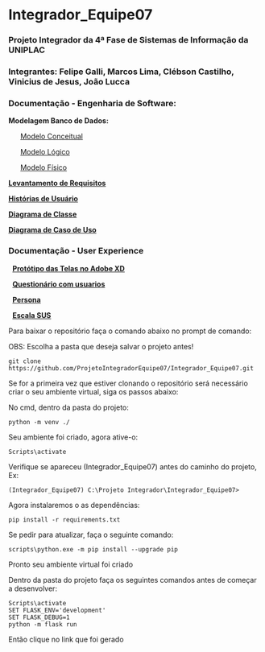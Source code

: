 # Integrador_Equipe07
### Projeto Integrador da 4ª Fase de Sistemas de Informação da UNIPLAC

### Integrantes: Felipe Galli, Marcos Lima, Clébson Castilho, Vinicius de Jesus, João Lucca

### Documentação - Engenharia de Software:

**Modelagem Banco de Dados:**



&nbsp;&nbsp;&nbsp;&nbsp;&nbsp; [Modelo Conceitual](./Engenharia_de_Software/Modelagem_Banco/Modelo_Conceitual.jpg)


&nbsp;&nbsp;&nbsp;&nbsp;&nbsp; [Modelo Lógico](./Engenharia_de_Software/Modelagem_Banco/Modelo_Logico.jpg)

&nbsp;&nbsp;&nbsp;&nbsp;&nbsp; [Modelo Físico](./Engenharia_de_Software/Modelagem_Banco/Modelo_Fisico.sql)

**[Levantamento de Requisitos](./Engenharia_de_Software/Levantamento_de_Requisitos.docx)**

**[Histórias de Usuário](./Engenharia_de_Software/Historias_de_usuario.docx)**

**[Diagrama de Classe](./Engenharia_de_Software/Diagrama_De_Classe.pdf)**

**[Diagrama de Caso de Uso](./Engenharia_de_Software/Diagrama_Caso_de_Uso.pdf)**

### Documentação - User Experience

&nbsp;&nbsp;**[Protótipo das Telas no Adobe XD](https://xd.adobe.com/view/36d4d1b3-7229-4b67-b60e-7fde57943669-6387/)**

&nbsp;&nbsp;**[Questionário com usuarios](./UX/Formulario_questionario_com_Usuarios.docx)**

&nbsp;&nbsp;**[Persona](./UX/Persona_pastelaria.docx)**

&nbsp;&nbsp;**[Escala SUS](./UX/Escala_SUS.xlsx)**

<p>Para baixar o repositório faça o comando abaixo no prompt de comando:</p> 

<p>OBS: Escolha a pasta que deseja salvar o projeto antes!</p> 

`git clone https://github.com/ProjetoIntegradorEquipe07/Integrador_Equipe07.git`

<p>Se for a primeira vez que estiver clonando o repositório será necessário criar o seu ambiente virtual, siga os passos abaixo:</p>

<p>No cmd, dentro da pasta do projeto:</p>

`python -m venv ./`<br>
<p>Seu ambiente foi criado, agora ative-o:</p>

`Scripts\activate`<br>
<p>Verifique se apareceu (Integrador_Equipe07) antes do caminho do projeto, Ex: </p>

`(Integrador_Equipe07) C:\Projeto Integrador\Integrador_Equipe07>`
<p>Agora instalaremos o as dependências: </p>

`pip install -r requirements.txt`<br>

<p>Se pedir para atualizar, faça o seguinte comando:</p>

`scripts\python.exe -m pip install --upgrade pip`

<p>Pronto seu ambiente virtual foi criado</p>

<p>Dentro da pasta do projeto faça os seguintes comandos antes de começar a desenvolver:</p> 

`Scripts\activate`<br>
`SET FLASK_ENV='development'`<br>
`SET FLASK_DEBUG=1`<br>
`python -m flask run`

<p>Então clique no link que foi gerado</p> 





